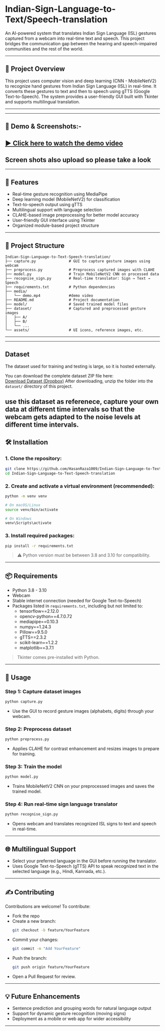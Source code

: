 # Indian-Sign-Language-to-Text/Speech-translation

An AI-powered system that translates Indian Sign Language (ISL) gestures captured from a webcam into real-time text and speech. This project bridges the communication gap between the hearing and speech-impaired communities and the rest of the world.

---

## 🚀 Project Overview

This project uses computer vision and deep learning (CNN - MobileNetV2) to recognize hand gestures from Indian Sign Language (ISL) in real-time. It converts these gestures to text and then to speech using gTTS (Google Text-to-Speech). The system provides a user-friendly GUI built with Tkinter and supports multilingual translation.

---
---
## 🎥 Demo & Screenshots:-

[▶️ Click here to watch the demo video](https://github.com/HasanRaza1009/Indian-Sign-Language-to-Text-Speech-translation/blob/main/sign_to_speech.mp4)
---
Screen shots also upload so please take a look
---
---

## 📌 Features

- Real-time gesture recognition using MediaPipe  
- Deep learning model (MobileNetV2) for classification  
- Text-to-speech output using gTTS  
- Multilingual support with language selection  
- CLAHE-based image preprocessing for better model accuracy  
- User-friendly GUI interface using Tkinter  
- Organized module-based project structure  

---

## 🧱 Project Structure

```
Indian-Sign-Language-to-Text-Speech-translation/
├── capture.py               # GUI to capture gesture images using webcam
├── preprocess.py            # Preprocess captured images with CLAHE
├── model.py                 # Train MobileNetV2 CNN on processed data
├── recognise_sign.py        # Real-time translator: Sign → Text → Speech
├── requirements.txt         # Python dependencies
├── media/
│   └── demo.mp4             #demo video
├── README.md                # Project documentation
├── model/                   # Saved trained model files
├── dataset/                 # Captured and preprocessed gesture images
│   ├── A/
│   ├── B/
│   └── ...
└── assets/                  # UI icons, reference images, etc.
```

---
---
## Dataset

The dataset used for training and testing is large, so it is hosted externally.

You can download the complete dataset ZIP file here:  
[Download Dataset (Dropbox)](https://www.dropbox.com/scl/fi/rogqgtx6myxkflxg6wb1e/dataset.zip?rlkey=uobxbnknwgrekbikchbro315h&st=qigcak5q&dl=0)
After downloading, unzip the folder into the `dataset/` directory of this project.

use this dataset as referenece, capture your own data at different time intervals so that the webcam gets adapted to the noise levels at different time intervals.
---

## 🛠️ Installation

### 1. Clone the repository:

```bash
git clone https://github.com/HasanRaza1009/Indian-Sign-Language-to-Text-Speech-translation.git
cd Indian-Sign-Language-to-Text-Speech-translation
```

### 2. Create and activate a virtual environment (recommended):

```bash
python -m venv venv

# On macOS/Linux
source venv/bin/activate

# On Windows
venv\Scripts\activate
```

### 3. Install required packages:

```bash
pip install -r requirements.txt
```

> ⚠️ Python version must be between 3.8 and 3.10 for compatibility.

---

## 📦 Requirements

- Python 3.8 - 3.10  
- Webcam  
- Stable internet connection (needed for Google Text-to-Speech)  
- Packages listed in `requirements.txt`, including but not limited to:  
  - tensorflow==2.12.0  
  - opencv-python==4.7.0.72  
  - mediapipe==0.10.3  
  - numpy==1.24.3  
  - Pillow==9.5.0  
  - gTTS==2.3.2  
  - scikit-learn==1.2.2  
  - matplotlib==3.7.1  

> Tkinter comes pre-installed with Python.

---

## 📸 Usage

### Step 1: Capture dataset images

```bash
python capture.py
```

- Use the GUI to record gesture images (alphabets, digits) through your webcam.

### Step 2: Preprocess dataset

```bash
python preprocess.py
```

- Applies CLAHE for contrast enhancement and resizes images to prepare for training.

### Step 3: Train the model

```bash
python model.py
```

- Trains MobileNetV2 CNN on your preprocessed images and saves the trained model.

### Step 4: Run real-time sign language translator

```bash
python recognise_sign.py
```

- Opens webcam and translates recognized ISL signs to text and speech in real-time.

---

## 🌐 Multilingual Support

- Select your preferred language in the GUI before running the translator.  
- Uses Google Text-to-Speech (gTTS) API to speak recognized text in the selected language (e.g., Hindi, Kannada, etc.).

---

## ✍️ Contributing

Contributions are welcome! To contribute:

- Fork the repo  
- Create a new branch:  
  ```bash
  git checkout -b feature/YourFeature
  ```
- Commit your changes:  
  ```bash
  git commit -m "Add YourFeature"
  ```
- Push the branch:  
  ```bash
  git push origin feature/YourFeature
  ```
- Open a Pull Request for review.

---

## 💡 Future Enhancements

- Sentence prediction and grouping words for natural language output  
- Support for dynamic gesture recognition (moving signs)  
- Deployment as a mobile or web app for wider accessibility

---

